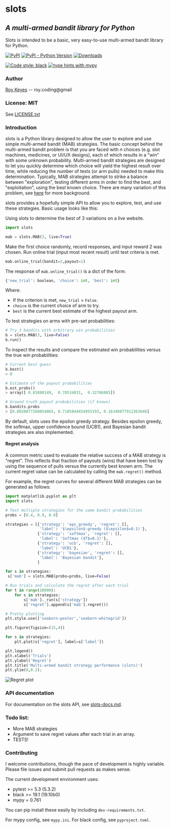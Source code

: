 # slots

## *A multi-armed bandit library for Python*

Slots is intended to be a basic, very easy-to-use multi-armed bandit library for Python.

[![PyPI](https://img.shields.io/pypi/v/slots)](https://pypi.org/project/slots/)
[![PyPI - Python Version](https://img.shields.io/pypi/pyversions/slots)](https://pypi.org/project/slots/)
[![Downloads](https://pepy.tech/badge/slots)](https://pepy.tech/project/slots)

[![Code style: black](https://img.shields.io/badge/code%20style-black-000000.svg)](https://github.com/psf/black)
[![type hints with mypy](https://img.shields.io/badge/type%20hints-mypy-brightgreen)](http://mypy-lang.org/)

### Author

[Roy Keyes](https://roycoding.github.io) -- roy.coding@gmail

### License: MIT

See [LICENSE.txt](https://github.com/roycoding/slots/blob/master/LICENSE.txt)

### Introduction

slots is a Python library designed to allow the user to explore and use simple multi-armed bandit (MAB) strategies. The basic concept behind the multi-armed bandit problem is that you are faced with *n* choices (e.g. slot machines, medicines, or UI/UX designs), each of which results in a "win" with some unknown probability. Multi-armed bandit strategies are designed to let you quickly determine which choice will yield the highest result over time, while reducing the number of tests (or arm pulls) needed to make this determination. Typically, MAB strategies attempt to strike a balance between "exploration", testing different arms in order to find the best, and "exploitation", using the best known choice. There are many variation of this problem, see [here](https://en.wikipedia.org/wiki/Multi-armed_bandit) for more background.

slots provides a hopefully simple API to allow you to explore, test, and use these strategies. Basic usage looks like this:

Using slots to determine the best of 3 variations on a live website.

```Python
import slots

mab = slots.MAB(3, live=True)
```

Make the first choice randomly, record responses, and input reward 2 was chosen. Run online trial (input most recent result) until test criteria is met.

```Python
mab.online_trial(bandit=2,payout=1)
```

The response of `mab.online_trial()` is a dict of the form:

```Python
{'new_trial': boolean, 'choice': int, 'best': int}
```

Where:

- If the criterion is met, `new_trial` = `False`.
- `choice` is the current choice of arm to try.
- `best` is the current best estimate of the highest payout arm.

To test strategies on arms with pre-set probabilities:

```Python
# Try 3 bandits with arbitrary win probabilities
b = slots.MAB(3, live=False)
b.run()
```

To inspect the results and compare the estimated win probabilities versus the true win probabilities:

```Python
# Current best guess
b.best()
> 0

# Estimate of the payout probabilities
b.est_probs()
> array([ 0.83888149,  0.78534031,  0.32786885])

# Ground truth payout probabilities (if known)
b.bandits.probs
> [0.8020877268854065, 0.7185844454955193, 0.16348877912363646]
```

By default, slots uses the epsilon greedy strategy. Besides epsilon greedy, the softmax, upper confidence bound (UCB1), and Bayesian bandit strategies are also implemented.

#### Regret analysis

A common metric used to evaluate the relative success of a MAB strategy is "regret". This reflects that fraction of payouts (wins) that have been lost by using the sequence of pulls versus the currently best known arm. The current regret value can be calculated by calling the `mab.regret()` method.

For example, the regret curves for several different MAB strategies can be generated as follows:

```Python
import matplotlib.pyplot as plt
import slots

# Test multiple strategies for the same bandit probabilities
probs = [0.4, 0.9, 0.8]

strategies = [{'strategy': 'eps_greedy', 'regret': [],
               'label': '$\epsilon$-greedy ($\epsilon$=0.1)'},
              {'strategy': 'softmax', 'regret': [],
               'label': 'Softmax ($T$=0.1)'},
              {'strategy': 'ucb', 'regret': [],
               'label': 'UCB1'},
              {'strategy': 'bayesian', 'regret': [],
               'label': 'Bayesian bandit'},
              ]

for s in strategies:
 s['mab'] = slots.MAB(probs=probs, live=False)

# Run trials and calculate the regret after each trial
for t in range(10000):
    for s in strategies:
        s['mab']._run(s['strategy'])
        s['regret'].append(s['mab'].regret())

# Pretty plotting
plt.style.use(['seaborn-poster','seaborn-whitegrid'])

plt.figure(figsize=(15,4))

for s in strategies:
    plt.plot(s['regret'], label=s['label'])

plt.legend()
plt.xlabel('Trials')
plt.ylabel('Regret')
plt.title('Multi-armed bandit strategy performance (slots)')
plt.ylim(0,0.2);
```

![Regret plot](./misc/regret_plot.png)

### API documentation

For documentation on the slots API, see [slots-docs.md](https://github.com/roycoding/slots/blob/master/docs/slots-docs.md).

### Todo list:

- More MAB strategies
- Argument to save regret values after each trial in an array.
- TESTS!

### Contributing

I welcome contributions, though the pace of development is highly variable. Please file issues and submit pull requests as makes sense.

The current development environment uses:

- pytest >= 5.3 (5.3.2)
- black >= 19.1 (19.10b0)
- mypy = 0.761

You can pip install these easily by including `dev-requirements.txt`.

For mypy config, see `mypy.ini`. For black config, see `pyproject.toml`.

